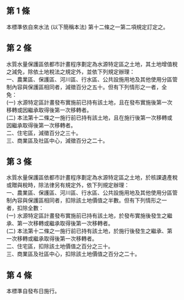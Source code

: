 第 1 條
-------
本標準依自來水法 (以下簡稱本法) 第十二條之一第二項規定訂定之。

第 2 條
-------
水質水量保護區依都市計畫程序劃定為水源特定區之土地，其土地增值稅  
之減免，除依土地稅法之規定外，並依下列規定辦理：  
一、農業區、保護區、河川區、行水區、公共設施用地及其他使用分區管  
    制內容與保護區相同者，減徵百分之五十。但有下列情形之一者，全  
    免：  
 (一) 水源特定區計畫發布實施前已持有該土地，且在發布實施後第一次  
      移轉或因繼承取得後第一次移轉者。  
 (二) 本法第十二條之一施行前已持有該土地，且在施行後第一次移轉或  
      因繼承取得後第一次移轉者。  
二、住宅區，減徵百分之三十。  
三、商業區及社區中心，減徵百分之二十。

第 3 條
-------
水質水量保護區依都市計畫程序劃定為水源特定區之土地，於核課遺產稅  
或贈與稅時，除法律另有規定外，依下列規定辦理：  
一、農業區、保護區、河川區、行水區、公共設施用地及其他使用分區管  
    制內容與保護區相同者，扣除該土地價值之半數。但有下列情形之一  
    者，扣除全數：  
 (一) 水源特定區計畫發布實施前已持有該土地，於發布實施後發生之繼  
      承、第一次移轉或繼承取得後第一次移轉者。  
 (二) 本法第十二條之一施行前已持有該土地，於施行後發生之繼承、第  
      一次移轉或繼承取得後第一次移轉者。  
二、住宅區，扣除該土地價值之百分之三十。  
三、商業區及社區中心，扣除該土地價值之百分之二十。

第 4 條
-------
本標準自發布日施行。

